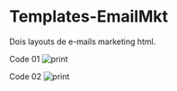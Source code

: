 # Templates-EmailMkt
Dois layouts de e-mails marketing html.

Code 01
![print]()

Code 02
![print]()
